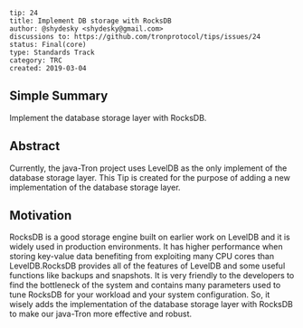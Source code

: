 ```
tip: 24
title: Implement DB storage with RocksDB
author: @shydesky <shydesky@gmail.com>
discussions to: https://github.com/tronprotocol/tips/issues/24
status: Final(core)
type: Standards Track
category: TRC
created: 2019-03-04
```

## Simple Summary

Implement the database storage layer with RocksDB.

## Abstract

Currently, the java-Tron project uses LevelDB as the only implement of the database storage layer. This Tip is created for the purpose of adding a new implementation of the database storage layer.

## Motivation

RocksDB is a good storage engine built on earlier work on LevelDB and it is widely used in production environments. It has higher performance when storing key-value data benefiting from exploiting many CPU cores than LevelDB.RocksDB provides all of the features of LevelDB and some useful functions like backups and snapshots. It is very friendly to the developers to find the bottleneck of the system and contains many parameters used to tune RocksDB for your workload and your system configuration.
So, it wisely adds the implementation of the database storage layer with RocksDB to make our java-Tron more effective and robust.